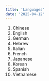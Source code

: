 ```yaml
---
title: 'Languages'
date: '2025-04-12'
---
```


1. Chinese
2. English
3. German
4. Hebrew
5. Italian
6. French
7. Japanese
8. Korean
9. Spanish
10. Vietnamese
